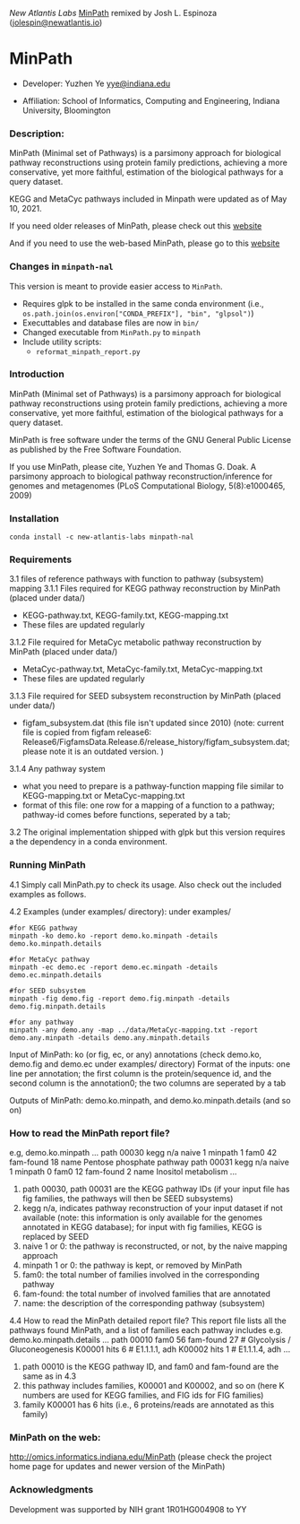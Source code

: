*New Atlantis Labs* [MinPath](https://github.com/mgtools/MinPath) remixed by Josh L. Espinoza (jolespin@newatlantis.io)

# MinPath

* Developer: Yuzhen Ye <yye@indiana.edu>

* Affiliation: School of Informatics, Computing and Engineering, Indiana University, Bloomington

### Description:

MinPath (Minimal set of Pathways) is a parsimony approach for biological pathway reconstructions using protein family predictions, achieving a more conservative, yet more faithful, estimation of the biological pathways for a query dataset.

KEGG and MetaCyc pathways included in Minpath were updated as of May 10, 2021. 

If you need older releases of MinPath, please check out this [website](https://omics.informatics.indiana.edu/MinPath/)

And if you need to use the web-based MinPath, please go to this [website](https://omics.informatics.indiana.edu/MinPath/run.php)

### Changes in `minpath-nal`
This version is meant to provide easier access to `MinPath`. 

* Requires glpk to be installed in the same conda environment (i.e., `os.path.join(os.environ["CONDA_PREFIX"], "bin", "glpsol")`)
* Executtables and database files are now in `bin/`
* Changed executable from `MinPath.py` to `minpath`
* Include utility scripts: 
    * `reformat_minpath_report.py`

### Introduction
MinPath (Minimal set of Pathways) is a parsimony approach for biological pathway reconstructions 
using protein family predictions, achieving a more conservative, yet more faithful, estimation of 
the biological pathways for a query dataset.

MinPath is free software under the terms of the GNU General Public
License as published by the Free Software Foundation.

If you use MinPath, please cite,
Yuzhen Ye and Thomas G. Doak. A parsimony approach to biological pathway reconstruction/inference 
for genomes and metagenomes (PLoS Computational Biology, 5(8):e1000465, 2009)

### Installation

```
conda install -c new-atlantis-labs minpath-nal
```

### Requirements
3.1 files of reference pathways with function to pathway (subsystem) mapping
3.1.1 Files required for KEGG pathway reconstruction by MinPath (placed under data/)
* KEGG-pathway.txt, KEGG-family.txt, KEGG-mapping.txt
* These files are updated regularly

3.1.2 File required for MetaCyc metabolic pathway reconstruction by MinPath (placed under data/)
* MetaCyc-pathway.txt, MetaCyc-family.txt, MetaCyc-mapping.txt 
* These files are updated regularly

3.1.3 File required for SEED subsystem reconstruction by MinPath (placed under data/)
* figfam_subsystem.dat (this file isn't updated since 2010)
(note: current file is copied from figfam release6: 
    Release6/FigfamsData.Release.6/release_history/figfam_subsystem.dat; 
    please note it is an outdated version. )

3.1.4 Any pathway system
* what you need to prepare is a pathway-function mapping file similar to KEGG-mapping.txt or MetaCyc-mapping.txt
* format of this file: one row for a mapping of a function to a pathway; pathway-id comes before functions, seperated by a tab;

3.2 The original implementation shipped with glpk but this version requires a the dependency in a conda environment.

### Running MinPath
4.1 Simply call MinPath.py to check its usage. Also check out the included examples as follows.

4.2 Examples (under examples/ directory):
    under examples/

```
#for KEGG pathway
minpath -ko demo.ko -report demo.ko.minpath -details demo.ko.minpath.details

#for MetaCyc pathway
minpath -ec demo.ec -report demo.ec.minpath -details demo.ec.minpath.details

#for SEED subsystem
minpath -fig demo.fig -report demo.fig.minpath -details demo.fig.minpath.details

#for any pathway
minpath -any demo.any -map ../data/MetaCyc-mapping.txt -report demo.any.minpath -details demo.any.minpath.details
```

Input of MinPath: ko (or fig, ec, or any) annotations (check demo.ko, demo.fig and demo.ec under examples/ directory)
Format of the inputs: 
    one line per annotation;
    the first column is the protein/sequence id, and the second column is the annotation0;
    the two columns are seperated by a tab

Outputs of MinPath: demo.ko.minpath, and demo.ko.minpath.details (and so on) 

### How to read the MinPath report file?
e.g, demo.ko.minpath
...
path 00030 kegg n/a  naive 1  minpath 1  fam0  42  fam-found  18  name  Pentose phosphate pathway
path 00031 kegg n/a  naive 1  minpath 0  fam0  12  fam-found  2  name  Inositol metabolism
...
1) path 00030, path 00031 are the KEGG pathway IDs (if your input file has fig families, the pathways will then be SEED subsystems)
2) kegg n/a, indicates pathway reconstruction of your input dataset if not available (note: this information is only available for the genomes annotated 
    in KEGG database); for input with fig families, KEGG is replaced by SEED 
3) naive 1 or 0: the pathway is reconstructed, or not, by the naive mapping approach
4) minpath 1 or 0: the pathway is kept, or removed by MinPath
5) fam0: the total number of families involved in the corresponding pathway
6) fam-found: the total number of involved families that are annotated
7) name: the description of the corresponding pathway (subsystem)

4.4 How to read the MinPath detailed report file?
This report file lists all the pathways found MinPath, and a list of families each pathway includes
e.g. demo.ko.minpath.details
...
path 00010 fam0 56 fam-found 27 # Glycolysis / Gluconeogenesis
    K00001 hits 6 # E1.1.1.1, adh
    K00002 hits 1 # E1.1.1.4, adh
...
1) path 00010 is the KEGG pathway ID, and fam0 and fam-found are the same as in 4.3
2) this pathway includes families, K00001 and K00002, and so on 
    (here K numbers are used for KEGG families, and FIG ids for FIG families)
3) family K00001 has 6 hits (i.e., 6 proteins/reads are annotated as this family)

### MinPath on the web:
http://omics.informatics.indiana.edu/MinPath
(please check the project home page for updates and newer version of the MinPath)

### Acknowledgments
Development was supported by NIH grant 1R01HG004908 to YY

